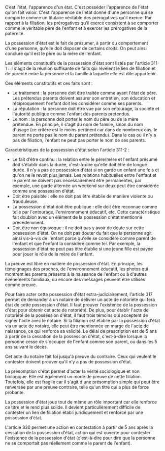C’est l’état, l'apparence d'un état. C'est posséder l'apparence de l'état qu'on fait valoir. C'est l'apparence de l'état donné d'une personne qui se comporte comme un titulaire véritable des prérogatives qu'il exerce. Par rapport à la filiation, les prérogatives qu'il exerce consistent à se comporter comme le véritable père de l'enfant et à exercer les prérogatives de la paternité.

La possession d'état est le fait de présumer, à partir du comportement d'une personne, qu'elle doit disposer de certains droits. On peut ainsi conclure qu'il est le père ou la mère de l'enfant.

Les éléments constitutifs de la possession d'état sont listés par l'article 311-1 : il s'agit de la réunion suffisante de faits qui révèlent le lien de filiation et de parenté entre la personne et la famille à laquelle elle est dite appartenir.

Ces éléments constitutifs et ces faits sont :
- Le traitement : la personne doit être traitée comme ayant l'état de père. Les prétendus parents doivent assurer son entretien, son éducation et réciproquement l'enfant doit les considérer comme ses parents.
- La réputation : la personne doit être vue par son entourage, la société et l'autorité publique comme l'enfant des parents prétendus.
- Le nom : la personne doit porter le nom du père ou de la mère prétendue. En principe, il s'agit du nom de famille, sinon du nom d'usage (ce critère est le moins pertinent car dans de nombreux cas, le parent ne porte pas le nom du parent prétendu). Dans le cas où il n'y a pas de filiation, l'enfant ne peut pas porter le nom de ses parents.

Caractéristiques de la possession d'état selon l'article 311-2 :
- Le fait d'être continu : la relation entre le père/mère et l'enfant présumé doit s'établir dans la durée, c'est-à-dire qu'elle doit être de longue durée. Il n'y a pas de possession d'état si on garde un enfant une fois et qu'on ne le revoit plus jamais. Les relations habituelles entre l'enfant et le parent ne doivent pas nécessairement être permanentes, par exemple, une garde alternée un weekend sur deux peut être considérée comme une possession d'état.
- Doit être paisible : elle ne doit pas être établie de manière violente ou frauduleuse.
- La possession d'état doit être publique : elle doit être reconnue comme telle par l'entourage, l'environnement éducatif, etc. Cette caractéristique fait doublon avec un élément de la possession d'état mentionné précédemment.
- Doit être non équivoque : il ne doit pas y avoir de doute sur cette possession d'état. On ne doit pas douter du fait que la personne agit ainsi vis-à-vis de l'enfant parce qu'elle se considère comme parent de l'enfant et que l'enfant la considère comme tel. Par exemple, la possession d'état ne peut pas être établie si une jeune fille est payée pour jouer le rôle de la mère de l'enfant.

La preuve est libre en matière de possession d'état. En principe, les témoignages des proches, de l'environnement éducatif, les photos qui montrent les parents présents à la naissance de l'enfant ou à d'autres événements familiaux, ou encore des messages peuvent être utilisés comme preuve.

Pour faire acter cette possession d'état extra-judiciairement, l'article 317 permet de demander à un notaire de délivrer un acte de notoriété qui fera état de cette possession d'état. Il faut prouver l'existence de la possession d'état pour obtenir cet acte de notoriété. De plus, pour établir l'acte de notoriété de la possession d'état, il faut trois témoins qui acceptent de signer l'acte avec le notaire. Si la filiation est établie par la possession d'état via un acte de notaire, elle peut être mentionnée en marge de l'acte de naissance, ce qui renforce sa validité. Le délai de prescription est de 5 ans à partir de la cessation de la possession d'état, c'est-à-dire lorsque la personne cesse de s'occuper de l'enfant comme son parent, ou dans les 5 ans suivant le décès.

Cet acte du notaire fait foi jusqu'à preuve du contraire. Ceux qui veulent le contester doivent prouver qu'il n'y a pas de possession d'état.

La présomption d'état permet d'acter la vérité sociologique et non biologique. Elle est également un mode de preuve de cette filiation. Toutefois, elle est fragile car il s'agit d'une présomption simple qui peut être renversée par une preuve contraire, telle qu'un titre qui a plus de force probante.

La possession d'état joue tout de même un rôle important car elle renforce ce titre et le rend plus solide. Il devient particulièrement difficile de contester un lien de filiation établi juridiquement et renforcé par une possession d'état.

L'article 330 permet une action en contestation à partir de 5 ans après la cessation de la possession d'état, action qui est ouverte pour contester l'existence de la possession d'état (c'est-à-dire pour dire que la personne ne se comportait pas réellement comme le parent de l'enfant).